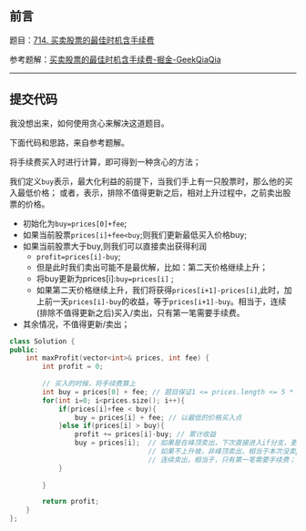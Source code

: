 ## 前言

题目：[714. 买卖股票的最佳时机含手续费](https://leetcode-cn.com/problems/best-time-to-buy-and-sell-stock-with-transaction-fee/)

参考题解：[买卖股票的最佳时机含手续费-掘金-GeekQiaQia](https://juejin.cn/post/7005945841051516936)

---

## 提交代码

我没想出来，如何使用贪心来解决这道题目。

下面代码和思路，来自参考题解。

将手续费买入时进行计算，即可得到一种贪心的方法；

我们定义`buy`表示，最大化利益的前提下，当我们手上有一只股票时，那么他的买入最低价格； 或者，表示，排除不值得更新之后，相对上升过程中，之前卖出股票的价格。

- 初始化为`buy=prices[0]+fee`;
- 如果当前股票`prices[i]+fee<buy`;则我们更新最低买入价格buy;
- 如果当前股票大于buy,则我们可以直接卖出获得利润
  - `profit=prices[i]-buy`;
  - 但是此时我们卖出可能不是最优解，比如：第二天价格继续上升；
  - 将buy更新为prices[i]:`buy=prices[i]` ;
  - 如果第二天价格继续上升，我们将获得`prices[i+1]-prices[i]`,此时，加上前一天`prices[i]-buy`的收益，等于`prices[i+1]-buy`。相当于，连续(排除不值得更新之后)买入/卖出，只有第一笔需要手续费。
- 其余情况，不值得更新/卖出；


```c++
class Solution {
public:
    int maxProfit(vector<int>& prices, int fee) {
        int profit = 0;
        
        // 买入的时候，将手续费算上
        int buy = prices[0] + fee; // 题目保证1 <= prices.length <= 5 * 10^4
        for(int i=0; i<prices.size(); i++){
            if(prices[i]+fee < buy){
                buy = prices[i] + fee; // 以最低的价格买入点
            }else if(prices[i] > buy){
                profit += prices[i]-buy; // 累计收益
                buy = prices[i];  // 如果是在峰顶卖出，下次直接进入if分支，更新buf
                                  // 如果不上升坡，非峰顶卖出，相当于本次没卖profit = (prices[i+1]-prices[i])+(prices[i]-buy) = prices[i+1]-buy
                                  // 连续卖出，相当于，只有第一笔需要手续费；这个代码技巧就很厉害了
            }
            
        }

        return profit;
    }
};
```